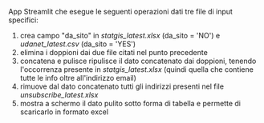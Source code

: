 App Streamlit che esegue le seguenti operazioni dati tre file di input specifici:

1. crea campo "da_sito" in *statgis_latest.xlsx* (da_sito = 'NO') e *udanet_latest.csv* (da_sito = 'YES')
2. elimina i doppioni dai due file citati nel punto precedente 
3. concatena e pulisce ripulisce il dato concatenato dai doppioni, tenendo l'occorrenza presente in *statgis_latest.xlsx* (quindi quella che contiene tutte le info oltre all'indirizzo email)
3. rimuove dal dato concatenato tutti gli indirizzi presenti nel file *unsubscribe_latest.xlsx*
4. mostra a schermo il dato pulito sotto forma di tabella e permette di scaricarlo in formato excel 